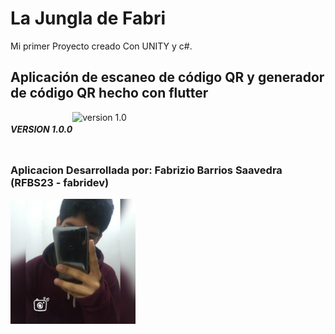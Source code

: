 # La Jungla de Fabri

Mi primer Proyecto creado Con UNITY y c#.

## Aplicación de escaneo de código QR y generador de código QR hecho con flutter

<div style="display: flex;">
  <h5>VERSION 1.0.0</h5>
  <a class="py-2" align="center">
    <img src="readme/video.mp4" alt="version 1.0" style="margin-right: 10px; width: 250px; height: 500px;">
  </a>
  <br>
</div>
<h3><b>Aplicacion Desarrollada por:</b> Fabrizio Barrios Saavedra (RFBS23 - fabridev)</h3>
<img src="readme/foter.jpg" width="200" alt="avatar">
